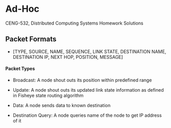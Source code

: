 # Ad-Hoc
CENG-532, Distributed Computing Systems Homework Solutions

## Packet Formats

* [TYPE, SOURCE, NAME, SEQUENCE, LINK STATE, DESTINATION NAME, DESTINATION IP, NEXT HOP, POSITION, MESSAGE]

#### Packet Types

* Broadcast: A node shout outs its position within predefined range

* Update: A node shout outs its updated link state information as defined in Fisheye state routing algorithm

* Data: A node sends data to known destination

* Destination Query: A node queries name of the node to get IP address of it

